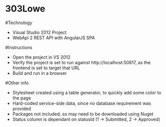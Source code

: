 303Lowe
=======

#Technology
- Visual Studio 2012 Project
- WebApi 2 REST API with AngularJS SPA

#Instructions
- Open the project in VS 2012
- Verify the project is set to run against http://localhost:50817, as the frontend is set to target that URL
- Build and run in a browser

#Other info
- Stylesheet created using a table generator, to quickly add some color to the page
- Hard-coded service-side data, since no database requirement was provided
- Packages not included, so may need to be downloaded using Nuget
- Status column is dependant on statusId (1 -> Submitted, 2 -> Approved)